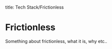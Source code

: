 title: Tech Stack/Frictionless 

# Frictionless

Something about frictionless, what it is, why etc..
